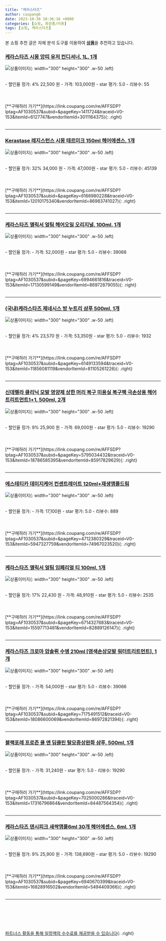```yaml
---
title: "케라스타즈"
author: coupang6
date: 2023-10-30 10:36:16 +0800
categories: [쇼핑, 화장품/미용]
tags: [쇼핑, 케라스타즈]
---
```


본 쇼핑 추천 글은 자체 분석 도구를 이용하여 [**상품**](https://link.coupang.com/a/bao1ui)을 추천하고 있습니다.

### [케라스타즈 시몽 앙띠 유저 컨디셔너, 1L, 1개](https://link.coupang.com/re/AFFSDP?lptag=AF1030537&subid=&pageKey=1411724&traceid=V0-153&itemId=6127747&vendorItemId=3011164375)

![상품이미지](https://thumbnail7.coupangcdn.com/thumbnails/remote/230x230ex/image/vendor_inventory/images/2019/01/16/10/6/9c5050ec-5879-4bd6-a3a6-d9e52639529a.jpg){: width="300" height="300" .w-50 .left}


<br>
- 할인율 정가: 4%  22,500   원
- 가격: 103,000원
- star 평가: 5.0
- 리뷰수: 55
<br>
<br>
<br>
<br>
[**구매하러 가기**](https://link.coupang.com/re/AFFSDP?lptag=AF1030537&subid=&pageKey=1411724&traceid=V0-153&itemId=6127747&vendorItemId=3011164375){: .right}
<br>
<br>

---

### [Kerastase 레지스턴스 시몽 테르미크 150ml 헤어에센스, 1개](https://link.coupang.com/re/AFFSDP?lptag=AF1030537&subid=&pageKey=6166980228&traceid=V0-153&itemId=12010175340&vendorItemId=86983741027)

![상품이미지](https://thumbnail8.coupangcdn.com/thumbnails/remote/230x230ex/image/vendor_inventory/304c/21313759aa7792e2628b86b9493cb5f6f89b7e419c89dd6269abb1610f72.JPG){: width="300" height="300" .w-50 .left}


<br>
- 할인율 정가: 32%  34,000   원
- 가격: 47,000원
- star 평가: 5.0
- 리뷰수: 45139
<br>
<br>
<br>
<br>
[**구매하러 가기**](https://link.coupang.com/re/AFFSDP?lptag=AF1030537&subid=&pageKey=6166980228&traceid=V0-153&itemId=12010175340&vendorItemId=86983741027){: .right}
<br>
<br>

---

### [케라스타즈 엘릭서 얼팀 헤어오일 오리지널, 100ml, 1개](https://link.coupang.com/re/AFFSDP?lptag=AF1030537&subid=&pageKey=6994661816&traceid=V0-153&itemId=17130599149&vendorItemId=86972879055)

![상품이미지](https://thumbnail8.coupangcdn.com/thumbnails/remote/230x230ex/image/vendor_inventory/ec7e/d9f8b5c25b70333cd5da532056d63f245434fc2f2110485057a551bab795.JPG){: width="300" height="300" .w-50 .left}


<br>
- 할인율 정가: 
- 가격: 52,000원
- star 평가: 5.0
- 리뷰수: 39066
<br>
<br>
<br>
<br>
[**구매하러 가기**](https://link.coupang.com/re/AFFSDP?lptag=AF1030537&subid=&pageKey=6994661816&traceid=V0-153&itemId=17130599149&vendorItemId=86972879055){: .right}
<br>
<br>

---

### [(국내)케라스타즈 제네시스 방 누트리 샴푸 500ml, 1개](https://link.coupang.com/re/AFFSDP?lptag=AF1030537&subid=&pageKey=6149133594&traceid=V0-153&itemId=11856081119&vendorItemId=81105261226)

![상품이미지](https://thumbnail7.coupangcdn.com/thumbnails/remote/230x230ex/image/vendor_inventory/5cab/66649950c63283fa2e102a4276d22cae656060e03e4e15f5733f767f80f4.jpg){: width="300" height="300" .w-50 .left}


<br>
- 할인율 정가: 4%  23,570   원
- 가격: 53,350원
- star 평가: 5.0
- 리뷰수: 1932
<br>
<br>
<br>
<br>
[**구매하러 가기**](https://link.coupang.com/re/AFFSDP?lptag=AF1030537&subid=&pageKey=6149133594&traceid=V0-153&itemId=11856081119&vendorItemId=81105261226){: .right}
<br>
<br>

---

### [신데렐라 클리닉 모발 영양제 상한 머리 복구 미용실 복구팩 극손상용 헤어트리트먼트1+1, 500ml, 2개](https://link.coupang.com/re/AFFSDP?lptag=AF1030537&subid=&pageKey=5795034432&traceid=V0-153&itemId=18786585395&vendorItemId=85917829629)

![상품이미지](https://thumbnail10.coupangcdn.com/thumbnails/remote/230x230ex/image/vendor_inventory/f940/4f02914e1e9872333d7995819eae7d44b4f69e5c4052bbdd71bf7998dcb4.jpg){: width="300" height="300" .w-50 .left}


<br>
- 할인율 정가: 9%  25,900   원
- 가격: 69,000원
- star 평가: 5.0
- 리뷰수: 19290
<br>
<br>
<br>
<br>
[**구매하러 가기**](https://link.coupang.com/re/AFFSDP?lptag=AF1030537&subid=&pageKey=5795034432&traceid=V0-153&itemId=18786585395&vendorItemId=85917829629){: .right}
<br>
<br>

---

### [에스테티카 데미지케어 컨센트레이트 120ml+재생앰플드림](https://link.coupang.com/re/AFFSDP?lptag=AF1030537&subid=&pageKey=4712380329&traceid=V0-153&itemId=5947327759&vendorItemId=74967023520)

![상품이미지](https://thumbnail9.coupangcdn.com/thumbnails/remote/230x230ex/image/vendor_inventory/6518/85468a74698aa09df20f30e3a803513d29335a342b5da7ea29978b841b3d.jpg){: width="300" height="300" .w-50 .left}


<br>
- 할인율 정가: 
- 가격: 17,100원
- star 평가: 5.0
- 리뷰수: 889
<br>
<br>
<br>
<br>
[**구매하러 가기**](https://link.coupang.com/re/AFFSDP?lptag=AF1030537&subid=&pageKey=4712380329&traceid=V0-153&itemId=5947327759&vendorItemId=74967023520){: .right}
<br>
<br>

---

### [케라스타즈 엘릭서 얼팀 임페리얼 티 100ml, 1개](https://link.coupang.com/re/AFFSDP?lptag=AF1030537&subid=&pageKey=6714327683&traceid=V0-153&itemId=15597713481&vendorItemId=82889126147)

![상품이미지](https://thumbnail6.coupangcdn.com/thumbnails/remote/230x230ex/image/vendor_inventory/4b2b/8423795b089bfe9fd9b3ea370b5bcf61946221872b07bd3ca77bda6de63a.jpg){: width="300" height="300" .w-50 .left}


<br>
- 할인율 정가: 17%  22,430   원
- 가격: 48,910원
- star 평가: 5.0
- 리뷰수: 2535
<br>
<br>
<br>
<br>
[**구매하러 가기**](https://link.coupang.com/re/AFFSDP?lptag=AF1030537&subid=&pageKey=6714327683&traceid=V0-153&itemId=15597713481&vendorItemId=82889126147){: .right}
<br>
<br>

---

### [케라스타즈 크로마 압솔뤼 수엥 210ml [염색손상모발 워터트리트먼트], 1개](https://link.coupang.com/re/AFFSDP?lptag=AF1030537&subid=&pageKey=7175491512&traceid=V0-153&itemId=18086600069&vendorItemId=86972821394)

![상품이미지](https://thumbnail6.coupangcdn.com/thumbnails/remote/230x230ex/image/vendor_inventory/da5e/78cc08d8eb571791698574975d0635e181c6f41ec395abe44ad94feedfe3.JPG){: width="300" height="300" .w-50 .left}


<br>
- 할인율 정가: 
- 가격: 54,000원
- star 평가: 5.0
- 리뷰수: 39066
<br>
<br>
<br>
<br>
[**구매하러 가기**](https://link.coupang.com/re/AFFSDP?lptag=AF1030537&subid=&pageKey=7175491512&traceid=V0-153&itemId=18086600069&vendorItemId=86972821394){: .right}
<br>
<br>

---

### [블랙포레 프로즌 쿨 앤 딥클린 탈모증상완화 샴푸, 500ml, 1개](https://link.coupang.com/re/AFFSDP?lptag=AF1030537&subid=&pageKey=7025000286&traceid=V0-153&itemId=17316796864&vendorItemId=84487564354)

![상품이미지](https://thumbnail8.coupangcdn.com/thumbnails/remote/230x230ex/image/retail/images/8342634021747196-aa7e8c03-cedc-4ead-a01a-00aac65fb095.jfif){: width="300" height="300" .w-50 .left}


<br>
- 할인율 정가: 
- 가격: 31,240원
- star 평가: 5.0
- 리뷰수: 19290
<br>
<br>
<br>
<br>
[**구매하러 가기**](https://link.coupang.com/re/AFFSDP?lptag=AF1030537&subid=&pageKey=7025000286&traceid=V0-153&itemId=17316796864&vendorItemId=84487564354){: .right}
<br>
<br>

---

### [케라스타즈 덴시피크 새싹앰플6ml 30개 헤어에센스, 6ml, 1개](https://link.coupang.com/re/AFFSDP?lptag=AF1030537&subid=&pageKey=6940670399&traceid=V0-153&itemId=16828916502&vendorItemId=5494409366)

![상품이미지](https://thumbnail10.coupangcdn.com/thumbnails/remote/230x230ex/image/vendor_inventory/be06/fa8e4ca20fe23e89da3cd03d8f6ffbfac0458eec4700ef83e97a1bc4349c.png){: width="300" height="300" .w-50 .left}


<br>
- 할인율 정가: 9%  25,900   원
- 가격: 138,690원
- star 평가: 5.0
- 리뷰수: 19290
<br>
<br>
<br>
<br>
[**구매하러 가기**](https://link.coupang.com/re/AFFSDP?lptag=AF1030537&subid=&pageKey=6940670399&traceid=V0-153&itemId=16828916502&vendorItemId=5494409366){: .right}
<br>
<br>

---
<br><br><br><br><br> [파트너스 활동을 통해 일정액의 수수료를 제공받을 수 있습니다](https://link.coupang.com/a/bao1ui){: .right}